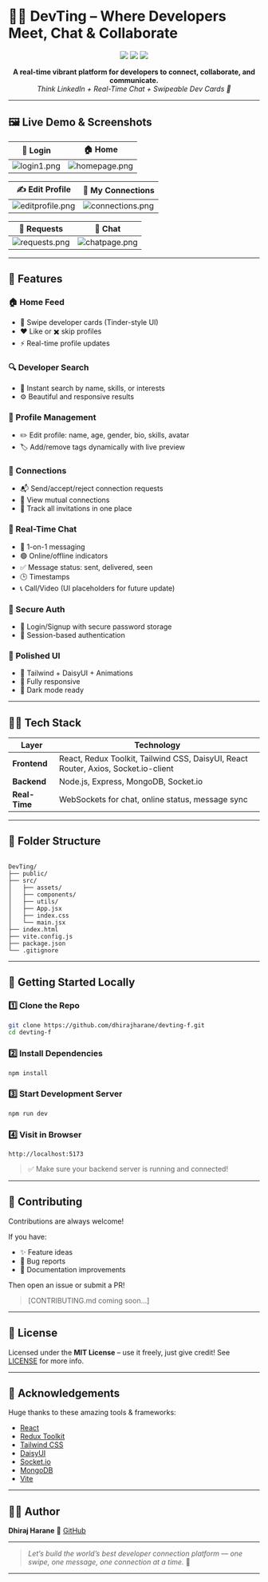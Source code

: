 
# 👨‍💻 DevTing – Where Developers Meet, Chat & Collaborate

<p align="center">
  <img src="https://img.shields.io/badge/Status-Active-success?style=flat-square"/>
  <img src="https://img.shields.io/badge/Tech%20Stack-React%2C%20Node.js%2C%20Socket.io-blue?style=flat-square"/>
  <img src="https://img.shields.io/github/license/dhirajharane/devting-f?style=flat-square"/>
</p>

<p align="center">
  <strong>A real-time vibrant platform for developers to connect, collaborate, and communicate.</strong><br>
  <em>Think LinkedIn + Real-Time Chat + Swipeable Dev Cards 🎯</em>
</p>

---

## 🖼️ Live Demo & Screenshots

| 🔐 Login | 🏠 Home |
|---------|--------|
| ![login1.png](https://i.postimg.cc/X7sQwscr/login1.png) | ![homepage.png](https://i.postimg.cc/rFqqdwQ8/homepage.png) |

| ✍️ Edit Profile | 🤝 My Connections |
|----------------|------------------|
| ![editprofile.png](https://i.postimg.cc/fynxNrnR/editprofile.png) | ![connections.png](https://i.postimg.cc/rFgQ1q2G/connections.png) |

| 📨 Requests | 💬 Chat |
|------------|--------|
| ![requests.png](https://i.postimg.cc/cHXBQcVx/requests.png) | ![chatpage.png](https://i.postimg.cc/CLWXBFGv/chatpage.png) |

---

## 🌟 Features

### 🏠 Home Feed  
- 🔁 Swipe developer cards (Tinder-style UI)  
- ❤️ Like or ✖️ skip profiles  
- ⚡ Real-time profile updates  

### 🔍 Developer Search  
- 🔎 Instant search by name, skills, or interests  
- ⚙️ Beautiful and responsive results  

### 👤 Profile Management  
- ✏️ Edit profile: name, age, gender, bio, skills, avatar  
- 🏷️ Add/remove tags dynamically with live preview  

### 🤝 Connections  
- 📬 Send/accept/reject connection requests  
- 🔗 View mutual connections  
- 🧾 Track all invitations in one place  

### 💬 Real-Time Chat  
- 💬 1-on-1 messaging  
- 🟢 Online/offline indicators  
- ✅ Message status: sent, delivered, seen  
- 🕒 Timestamps  
- 📞 Call/Video (UI placeholders for future update)  

### 🔐 Secure Auth  
- 🔐 Login/Signup with secure password storage  
- 🍪 Session-based authentication  

### 🎨 Polished UI  
- 🌈 Tailwind + DaisyUI + Animations  
- 📱 Fully responsive  
- 🌙 Dark mode ready  

---

## 🧑‍💻 Tech Stack

| Layer       | Technology                                                                 |
|-------------|-----------------------------------------------------------------------------|
| **Frontend**| React, Redux Toolkit, Tailwind CSS, DaisyUI, React Router, Axios, Socket.io-client |
| **Backend** | Node.js, Express, MongoDB, Socket.io                                       |
| **Real-Time**| WebSockets for chat, online status, message sync                          |

---

## 📁 Folder Structure

```

DevTing/
├── public/
├── src/
│   ├── assets/
│   ├── components/
│   ├── utils/
│   ├── App.jsx
│   ├── index.css
│   └── main.jsx
├── index.html
├── vite.config.js
├── package.json
└── .gitignore

````

---

## 🚀 Getting Started Locally

### 1️⃣ Clone the Repo

```bash
git clone https://github.com/dhirajharane/devting-f.git
cd devting-f
````

### 2️⃣ Install Dependencies

```bash
npm install
```

### 3️⃣ Start Development Server

```bash
npm run dev
```

### 4️⃣ Visit in Browser

```
http://localhost:5173
```

> ✅ Make sure your backend server is running and connected!

---

## 📣 Contributing

Contributions are always welcome!

If you have:

* ✨ Feature ideas
* 🐛 Bug reports
* 📘 Documentation improvements

Then open an issue or submit a PR!

> \[CONTRIBUTING.md coming soon...]

---

## 📄 License

Licensed under the **MIT License** – use it freely, just give credit!
See [LICENSE](LICENSE) for more info.

---

## 🙌 Acknowledgements

Huge thanks to these amazing tools & frameworks:

* [React](https://reactjs.org/)
* [Redux Toolkit](https://redux-toolkit.js.org/)
* [Tailwind CSS](https://tailwindcss.com/)
* [DaisyUI](https://daisyui.com/)
* [Socket.io](https://socket.io/)
* [MongoDB](https://www.mongodb.com/)
* [Vite](https://vitejs.dev/)

---

## 👨‍💻 Author

**Dhiraj Harane**
🔗 [GitHub](https://github.com/dhirajharane)

---

> *Let’s build the world’s best developer connection platform — one swipe, one message, one connection at a time.* 🚀

---


